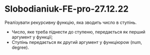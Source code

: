 # Slobodianiuk-FE-pro-27.12.22

Реалізувати рекурсивну функцію, яка зводить число в ступінь.

- Число, яке треба піднести до ступеню, передається як перший аргумент у функції;
- Ступінь передається як другий аргумент у функціюpow (num, degree).